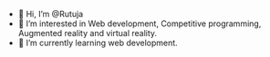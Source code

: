 - 👋 Hi, I’m @Rutuja
- 👀 I’m interested in Web development, Competitive programming, Augmented reality and virtual reality.
- 🌱 I’m currently learning web development.

<!---
rutuja4201/rutuja4201 is a ✨ special ✨ repository because its `README.md` (this file) appears on your GitHub profile.
You can click the Preview link to take a look at your changes.
--->
